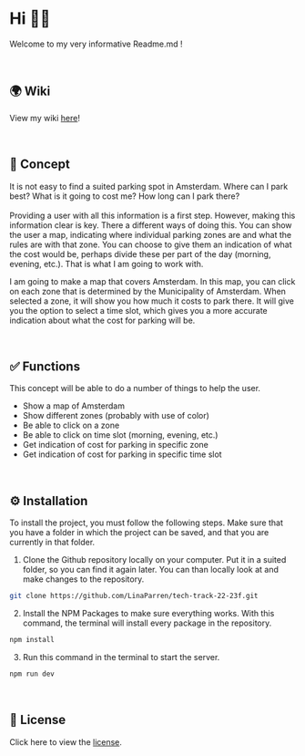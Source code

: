 # Hi 👋🏻

Welcome to my very informative Readme.md !

<br>

## 🌍 Wiki
View my wiki <a href ="https://github.com/LinaParren/tech-track-22-23/wiki">here</a>!

<br>

## 🚗 Concept
It is not easy to find a suited parking spot in Amsterdam. Where can I park best? What is it going to cost me? How long can I park there? <br> <br>
Providing a user with all this information is a first step. However, making this information clear is key. There a different ways of doing this. You can show the user a map, indicating where individual parking zones are and what the rules are with that zone. You can choose to give them an indication of what the cost would be, perhaps divide these per part of the day (morning, evening, etc.). That is what I am going to work with. <br>

I am going to make a map that covers Amsterdam. In this map, you can click on each zone that is determined by the Municipality of Amsterdam. When selected a zone, it will show you how much it costs to park there. It will give you the option to select a time slot, which gives you a more accurate indication about what the cost for parking will be. 

<br>

## ✅ Functions
This concept will be able to do a number of things to help the user. 
- Show a map of Amsterdam
- Show different zones (probably with use of color)
- Be able to click on a zone
- Be able to click on time slot (morning, evening, etc.)
- Get indication of cost for parking in specific zone
- Get indication of cost for parking in specific time slot

<br>

## ⚙️ Installation
To install the project, you must follow the following steps. Make sure that you have a folder in which the project can be saved, and that you are currently in that folder. 

1. Clone the Github repository locally on your computer. Put it in a suited folder, so you can find it again later. You can than locally look at and make changes to the repository.
  ```sh
  git clone https://github.com/LinaParren/tech-track-22-23f.git
  ```

2. Install the NPM Packages to make sure everything works. With this command, the terminal will install every package in the repository. 
  ```sh
  npm install
  ```
 
3. Run this command in the terminal to start the server. 
  ```sh
  npm run dev
  ```

<br>

## 🪪 License
Click here to view the <a href='https://github.com/LinaParren/matching_application/blob/main/LICENSE'>license</a>.
